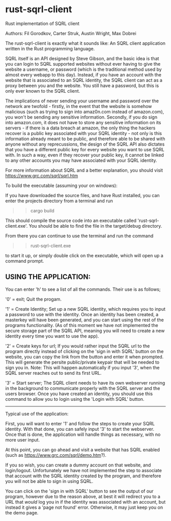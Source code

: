 # rust-sqrl-client
Rust implementation of SQRL client

Authors: Fil Gorodkov, Carter Struk, Austin Wright, Max Dobrei

The rust-sqrl-client is exactly what it sounds like: An SQRL client application written in the Rust programming language.

SQRL itself is an API designed by Steve Gibson, and the basic idea is that you can login to SQRL supported websites
without ever having to give the website a username, or password (which is the traditional method used by almost every webapp to this day).
Instead, if you have an account with the website that is associated to an SQRL identity, the SQRL client can act as a proxy
between you and the website. You still have a password, but this is only ever known to the SQRL client. 

The implications of never sending your username and password over the network are twofold - firstly, in the event that the website is somehow malicious
(such as trying to sign into amaz0n.com instead of amazon.com), you won't be sending any sensitive information. Secondly, if you do sign into
amazon.com, it does not have to store any sensitive information on its servers - if there is a data breach at amazon, the only thing the hackers recover is a public key
associated with your SQRL identity - not only is this information already meant to be public, and therefore able to be shared with anyone 
without any reprecussions, the design of the SQRL API also dictates that you have a different public key for every website you want to use SQRL with. 
In such a way, even if they recover your public key, it cannot be linked to any other accounts you may have associated with your SQRL identity. 

For more information about SQRL and a better explanation, you should visit https://www.grc.com/sqrl/sqrl.htm

To build the executable (assuming your on windows):

If you have downloaded the source files, and have Rust installed, you can enter the projects directory from a terminal and run

>> cargo build

This should compile the source code into an executable called 'rust-sqrl-client.exe'. You should be able to find the file in the target/debug directory.

From there you can continue to use the terminal and run the command

>> rust-sqrl-client.exe 

to start it up, or simply double click on the executable, which will open up a command prompt.

USING THE APPLICATION:
-----------------------------------
You can enter 'h' to see a list of all the commands. Their use is as follows;

'0' = exit; Quit the progam.

'1' = Create Identity; Set up a new SQRL identity, which requires you to input a password to use with the identity. Once an identity has been created,
a masterkey will have been generated, and you can start using the rest of the programs functionality. (As of this moment we have not implemented the 
secure storage part of the SQRL API, meaning you will need to create a new identity every time you want to use the app).

'2' = Create keys for url; If you would rather input the SQRL url to the program directly instead of clicking on the 'sign in with SQRL' button on the website, you can
copy the link from the button and enter it when prompted. This will generate the persite public/private keypair that will be needed to sign you in.
Note: This will happen automatically if you input '3', when the SQRL server reaches out to send its first URL. 

'3' = Start server; The SQRL client needs to have its own webserver running in the background to communicate properly with the SQRL server and the users browser. Once you have
created an identity, you should use this command to allow you to login using the 'Login with SQRL' button.

---------------------------------
Typical use of the application:

First, you will want to enter '1' and follow the steps to create your SQRL identity. With that done, you can safely input '3' to start the webserver. Once that is done, the application
will handle things as necessary, with no more user input.

At this point, you can go ahead and visit a website that has SQRL enabled (such as https://www.grc.com/sqrl/demo.htm?).

If you so wish, you can create a dummy account on that website, and login/logout. Unfortunately we have not implemented the step to associate that account with the SQRL identity
created by the program, and therefore you will not be able to sign in using SQRL. 

You can click on the 'sign in with SQRL' button to see the output of our program, however due to the reason above, at best it will redirect you to a URL that *would* log you 
in if the identity was associated with an account, but instead it gives a 'page not found' error. Otherwise, it may just keep you on the demo page. 










